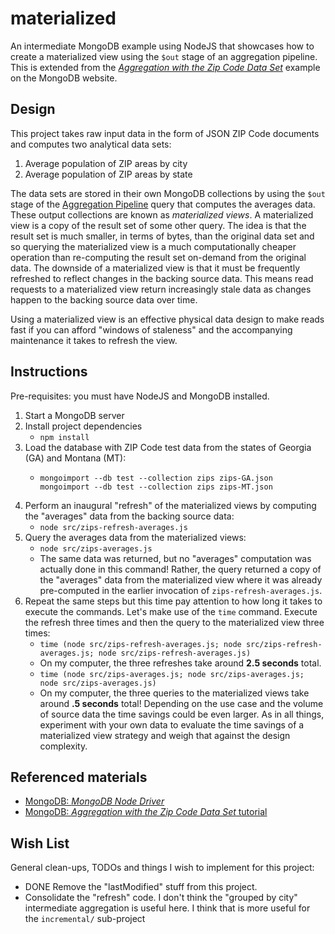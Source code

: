 # materialized

An intermediate MongoDB example using NodeJS that showcases how to create a materialized view using the `$out` stage of
an aggregation pipeline. This is extended from the [*Aggregation with the Zip Code Data Set*](https://docs.mongodb.com/manual/tutorial/aggregation-zip-code-data-set/)
example on the MongoDB website.

## Design

This project takes raw input data in the form of JSON ZIP Code documents and computes two analytical data sets:

1. Average population of ZIP areas by city
1. Average population of ZIP areas by state
   
The data sets are stored in their own MongoDB collections by using the `$out` stage of the [Aggregation Pipeline](https://docs.mongodb.com/manual/core/aggregation-pipeline/)
query that computes the averages data. These output collections are known as *materialized views*. A materialized view
is a copy of the result set of some other query. The idea is that the result set is much smaller, in terms of bytes, than
the original data set and so querying the materialized view is a much computationally cheaper operation than re-computing
the result set on-demand from the original data. The downside of a materialized view is that it must be frequently refreshed
to reflect changes in the backing source data. This means read requests to a materialized view return increasingly stale
data as changes happen to the backing source data over time.

Using a materialized view is an effective physical data design to make reads fast if you can afford "windows of staleness"
and the accompanying maintenance it takes to refresh the view. 

## Instructions

Pre-requisites: you must have NodeJS and MongoDB installed. 

1. Start a MongoDB server
1. Install project dependencies
   * `npm install`
1. Load the database with ZIP Code test data from the states of Georgia (GA) and Montana (MT):
   * ```
     mongoimport --db test --collection zips zips-GA.json
     mongoimport --db test --collection zips zips-MT.json
     ```
1. Perform an inaugural "refresh" of the materialized views by computing the "averages" data from the backing source data:
   * `node src/zips-refresh-averages.js`
1. Query the averages data from the materialized views:
   * `node src/zips-averages.js`
   * The same data was returned, but no "averages" computation was actually done in this command! Rather, the query returned
     a copy of the "averages" data from the materialized view where it was already pre-computed in the earlier invocation
     of `zips-refresh-averages.js`.
1. Repeat the same steps but this time pay attention to how long it takes to execute the commands. Let's make use of the
   `time` command. Execute the refresh three times and then the query to the materialized view three times:
   * `time (node src/zips-refresh-averages.js; node src/zips-refresh-averages.js; node src/zips-refresh-averages.js)`
   * On my computer, the three refreshes take around **2.5 seconds** total.
   * `time (node src/zips-averages.js; node src/zips-averages.js; node src/zips-averages.js)`
   * On my computer, the three queries to the materialized views take around **.5 seconds** total! Depending on the use case
     and the volume of source data the time savings could be even larger. As in all things, experiment with your own data
     to evaluate the time savings of a materialized view strategy and weigh that against the design complexity.

## Referenced materials

* [MongoDB: *MongoDB Node Driver*](https://docs.mongodb.com/drivers/node/)
* [MongoDB: *Aggregation with the Zip Code Data Set* tutorial](https://docs.mongodb.com/manual/tutorial/aggregation-zip-code-data-set/)

## Wish List

General clean-ups, TODOs and things I wish to implement for this project:

* DONE Remove the "lastModified" stuff from this project.
* Consolidate the "refresh" code. I don't think the "grouped by city" intermediate aggregation is useful here. I think that
  is more useful for the `incremental/` sub-project
